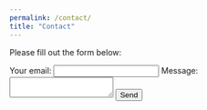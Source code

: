 ```yaml
---
permalink: /contact/
title: "Contact"
---
```


Please fill out the form below: 

<form
  action="https://formspree.io/f/mgvozdnp"
  method="POST"
>
  <label>
    Your email:
    <input type="email" name="email">
  </label>
  <label>
    Message:
    <textarea name="message"></textarea>
  </label>
  <!-- your other form fields go here -->
  <button type="submit">Send</button>
</form>